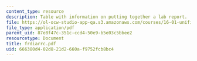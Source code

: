 ```yaml
---
content_type: resource
description: Table with information on putting together a lab report.
file: https://ol-ocw-studio-app-qa.s3.amazonaws.com/courses/16-01-unified-engineering-i-ii-iii-iv-fall-2005-spring-2006/666380d402d821d2660af9752fcb8bc4_frdiarrc.pdf
file_type: application/pdf
parent_uid: 87e8f47c-351c-ccd4-50e9-b5e03c5bbee2
resourcetype: Document
title: frdiarrc.pdf
uid: 666380d4-02d8-21d2-660a-f9752fcb8bc4
---
```


